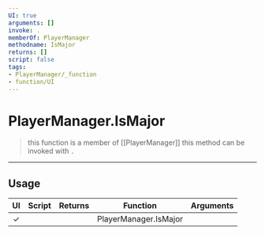 ```yaml
---
UI: true
arguments: []
invoke: .
memberOf: PlayerManager
methodname: IsMajor
returns: []
script: false
tags:
- PlayerManager/_function
- function/UI
---
```

# PlayerManager.IsMajor
> this function is a member of [[PlayerManager]]
> this method can be invoked with `.`
-----
## Usage
|  UI | Script | Returns | Function | Arguments |
|:---:|:------:|-------:|:--------:|:---------|
|✓| ||PlayerManager.IsMajor||
